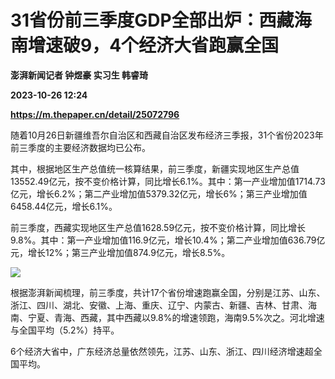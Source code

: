 # 31省份前三季度GDP全部出炉：西藏海南增速破9，4个经济大省跑赢全国
**澎湃新闻记者 钟煜豪 实习生 韩睿琦**

**2023-10-26 12:24**

**https://m.thepaper.cn/detail/25072796**

随着10月26日新疆维吾尔自治区和西藏自治区发布经济三季报，31个省份2023年前三季度的主要经济数据均已公布。

其中，根据地区生产总值统一核算结果，前三季度，新疆实现地区生产总值13552.49亿元，按不变价格计算，同比增长6.1%。其中：第一产业增加值1714.73亿元，增长6.2%；第二产业增加值5379.32亿元，增长6%；第三产业增加值6458.44亿元，增长6.1%。

前三季度，西藏实现地区生产总值1628.59亿元，按不变价格计算，同比增长9.8%。其中：第一产业增加值116.9亿元，增长10.4%；第二产业增加值636.79亿元，增长12%；第三产业增加值874.9亿元，增长8.5%。

![](https://imagecloud.thepaper.cn/thepaper/image/275/754/777.jpg)

根据澎湃新闻梳理，前三季度，共计17个省份增速跑赢全国，分别是江苏、山东、浙江、四川、湖北、安徽、上海、重庆、辽宁、内蒙古、新疆、吉林、甘肃、海南、宁夏、青海、西藏，其中西藏以9.8%的增速领跑，海南9.5%次之。河北增速与全国平均（5.2%）持平。

6个经济大省中，广东经济总量依然领先，江苏、山东、浙江、四川经济增速超全国平均。